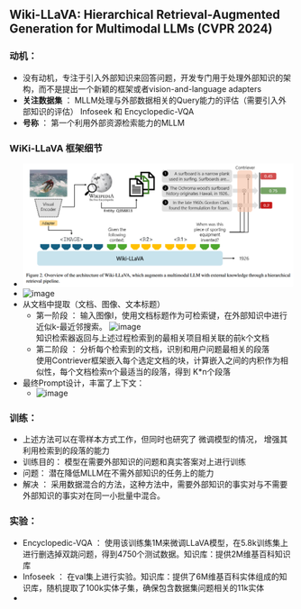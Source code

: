 ## Wiki-LLaVA: Hierarchical Retrieval-Augmented Generation for Multimodal LLMs (CVPR 2024)
### 动机：
* 没有动机，专注于引入外部知识来回答问题，开发专门用于处理外部知识的架构，而不是提出一个新颖的框架或者vision-and-language adapters
* **关注数据集** ： MLLM处理与外部数据相关的Query能力的评估（需要引入外部知识的评估） Infoseek 和 Encyclopedic-VQA   
* **号称** ： 第一个利用外部资源检索能力的MLLM
### WiKi-LLaVA 框架细节
* ![wiki](https://github.com/bixie6868/project/blob/main/images/QQ%E5%9B%BE%E7%89%8720240429090819.png "wiki")
* ![image](https://github.com/bixie6868/project/assets/78329110/38c740a0-8efd-4892-afa8-f649f7b25af4)
* 从文档中提取（文档、图像、文本标题）
  - 第一阶段 ： 输入图像I，使用文档标题作为可检索键，在外部知识中进行近似k-最近邻搜索。
    ![image](https://github.com/bixie6868/project/assets/78329110/49d11365-8a81-441b-8ce4-d9383e6eb732)   
    知识检索器返回与上述过程检索到的最相关项目相关联的前k个文档
  - 第二阶段 ： 分析每个检索到的文档，识别和用户问题最相关的段落   
    使用Contriever框架嵌入每个选定文档的块，计算嵌入之间的内积作为相似性，每个文档检索n个最适当的段落，得到 K*n个段落
* 最终Prompt设计，丰富了上下文：
   - ![image](https://github.com/bixie6868/project/assets/78329110/31f91bbc-3cbb-4d29-bda6-4c50553b878a)
### 训练：
* 上述方法可以在零样本方式工作，但同时也研究了 微调模型的情况， 增强其利用检索到的段落的能力
* 训练目的： 模型在需要外部知识的问题和真实答案对上进行训练
* 问题： 潜在降低MLLM在不需外部知识的任务上的能力
* 解决 ： 采用数据混合的方法，这种方法中，需要外部知识的事实对与不需要外部知识的事实对在同一小批量中混合。
### 实验：
  - Encyclopedic-VQA ： 使用该训练集1M来微调LLaVA模型，在5.8k训练集上进行删选掉双跳问题，得到4750个测试数据。知识库：提供2M维基百科知识库
  - Infoseek ： 在val集上进行实验。知识库：提供了6M维基百科实体组成的知识库，随机提取了100k实体子集，确保包含数据集问题相关的11k实体
  - 
